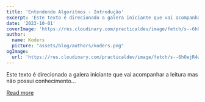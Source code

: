 ```yaml
---
title: 'Entendendo Algoritmos - Introdução'
excerpt: 'Este texto é direcionado a galera iniciante que vai acompanhar a leitura mas não possui conhecimento...'
date: '2023-10-01'
coverImage: 'https://res.cloudinary.com/practicaldev/image/fetch/s--6hOejR4w--/c_imagga_scale,f_auto,fl_progressive,h_420,q_auto,w_1000/https://dev-to-uploads.s3.amazonaws.com/uploads/articles/mdwwvsh738kia0cul2pj.png'
author:
  name: Koders
  picture: "assets/blog/authors/koders.png"
ogImage:
  url: 'https://res.cloudinary.com/practicaldev/image/fetch/s--6hOejR4w--/c_imagga_scale,f_auto,fl_progressive,h_420,q_auto,w_1000/https://dev-to-uploads.s3.amazonaws.com/uploads/articles/mdwwvsh738kia0cul2pj.png'
---
```


Este texto é direcionado a galera iniciante que vai acompanhar a leitura mas não possui conhecimento...

[Read more](https://dev.to/loremimpsu/entendendo-algoritmos-introducao-53f0)
